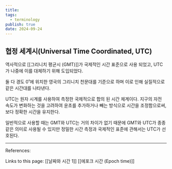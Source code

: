 ```yaml
---
title: 
tags:
  - terminology
publish: true
date: 2024-09-24
---
```


## 협정 세계시(Universal Time Coordinated, UTC)
역사적으로 [[그리니치 평균시 (GMT)]]가 국제적인 시간 표준으로 사용 되었고, UTC가 나중에 이를 대체하기 위해 도입되었다.

둘 다 경도 0˚에 위치한 영국의 그리니치 천문대를 기준으로 하며 이로 인해 실질적으로 같은 시간대를 나타낸다.

UTC는 원자 시계를 사용하여 측정한 국제적으로 합의 된 시간 체계이다. 지구의 자전 속도가 변화하는 것을 고려하여 윤초를 추가하거나 빼는 방식으로 시간을 조정함으로써, 보다 정확한 시간을 유지한다.

일반적으로 사용할 때는 GMT와 UTC는 거의 차이가 없기 때문에 GMT와 UTC가 종종 같은 의미로 사용될 수 있지만 정밀한 시간 측정과 국제적인 표준에 관해서는 UTC가 선호된다.

---
References: 

Links to this page: [[날짜와 시간 1]] [[에포크 시간 (Epoch time)]]